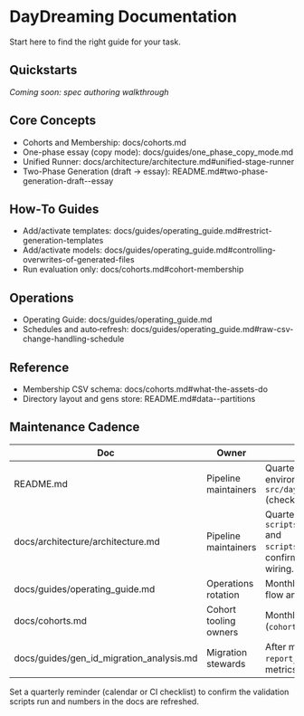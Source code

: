 # DayDreaming Documentation

Start here to find the right guide for your task.

## Quickstarts
_Coming soon: spec authoring walkthrough_

## Core Concepts
- Cohorts and Membership: docs/cohorts.md
- One-phase essay (copy mode): docs/guides/one_phase_copy_mode.md
- Unified Runner: docs/architecture/architecture.md#unified-stage-runner
- Two-Phase Generation (draft → essay): README.md#two-phase-generation-draft--essay

## How‑To Guides
- Add/activate templates: docs/guides/operating_guide.md#restrict-generation-templates
- Add/activate models: docs/guides/operating_guide.md#controlling-overwrites-of-generated-files
- Run evaluation only: docs/cohorts.md#cohort-membership

## Operations
- Operating Guide: docs/guides/operating_guide.md
- Schedules and auto‑refresh: docs/guides/operating_guide.md#raw-csv-change-handling-schedule

## Reference
- Membership CSV schema: docs/cohorts.md#what-the-assets-do
- Directory layout and gens store: README.md#data--partitions

## Maintenance Cadence
| Doc | Owner | Review cadence / validation |
| --- | --- | --- |
| README.md | Pipeline maintainers | Quarterly: verify quickstart commands and environment variables align with `src/daydreaming_dagster/definitions.py` (check `DAYDREAMING_DATA_ROOT`). |
| docs/architecture/architecture.md | Pipeline maintainers | Quarterly: rerun `scripts/data_checks/report_gen_id_lengths.py` and `scripts/data_checks/recompute_gen_ids.py`; confirm stage registry matches Definitions wiring. |
| docs/guides/operating_guide.md | Operations rotation | Monthly: spot-check cohort materialization flow and IO manager troubleshooting steps. |
| docs/cohorts.md | Cohort tooling owners | Monthly during active runs: ensure CLI snippets (`cohort_id,cohort_membership`) stay current. |
| docs/guides/gen_id_migration_analysis.md | Migration stewards | After migrations or quarterly: rerun `report_gen_id_lengths.py` and update metrics/notes. |

Set a quarterly reminder (calendar or CI checklist) to confirm the validation scripts run and numbers in the docs are refreshed.
